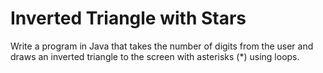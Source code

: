 # Inverted Triangle with Stars

Write a program in Java that takes the number of digits from the user and draws an inverted triangle to the screen with asterisks (*) using loops.